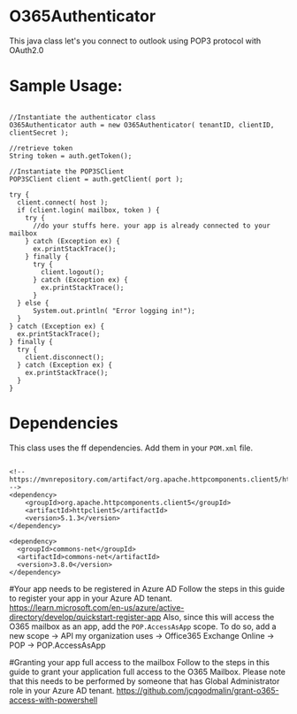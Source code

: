 # O365Authenticator
This java class let's you connect to outlook using POP3 protocol with OAuth2.0

# Sample Usage:
```

//Instantiate the authenticator class
O365Authenticator auth = new O365Authenticator( tenantID, clientID, clientSecret );

//retrieve token
String token = auth.getToken();

//Instantiate the POP3SClient
POP3SClient client = auth.getClient( port );

try {
  client.connect( host );
  if (client.login( mailbox, token ) {
    try {
      //do your stuffs here. your app is already connected to your mailbox
    } catch (Exception ex) {
      ex.printStackTrace();
    } finally {
      try {
        client.logout();
      } catch (Exception ex) {
        ex.printStackTrace();
      }
  } else {
      System.out.println( "Error logging in!");
  }
} catch (Exception ex) {
  ex.printStackTrace();
} finally {
  try {
    client.disconnect();
  } catch (Exception ex) {
    ex.printStackTrace();
  }
}

```

# Dependencies
This class uses the ff dependencies. Add them in your `POM.xml` file.

```

<!-- https://mvnrepository.com/artifact/org.apache.httpcomponents.client5/httpclient5 -->
<dependency>
    <groupId>org.apache.httpcomponents.client5</groupId>
    <artifactId>httpclient5</artifactId>
    <version>5.1.3</version>
</dependency>

<dependency>
  <groupId>commons-net</groupId>
  <artifactId>commons-net</artifactId>
  <version>3.8.0</version>
</dependency>

```

#Your app needs to be registered in Azure AD
Follow the steps in this guide to register your app in your Azure AD tenant.
https://learn.microsoft.com/en-us/azure/active-directory/develop/quickstart-register-app
Also, since this will access the O365 mailbox as an app, add the `POP.AccessAsApp` scope.
To do so, add a new scope -> API my organization uses -> Office365 Exchange Online -> POP -> POP.AccessAsApp

#Granting your app full access to the mailbox
Follow to the steps in this guide to grant your application full access to the O365 Mailbox. Please note that this needs to be performed by someone that has Global Administrator role in your Azure AD tenant.
https://github.com/jcqgodmalin/grant-o365-access-with-powershell
